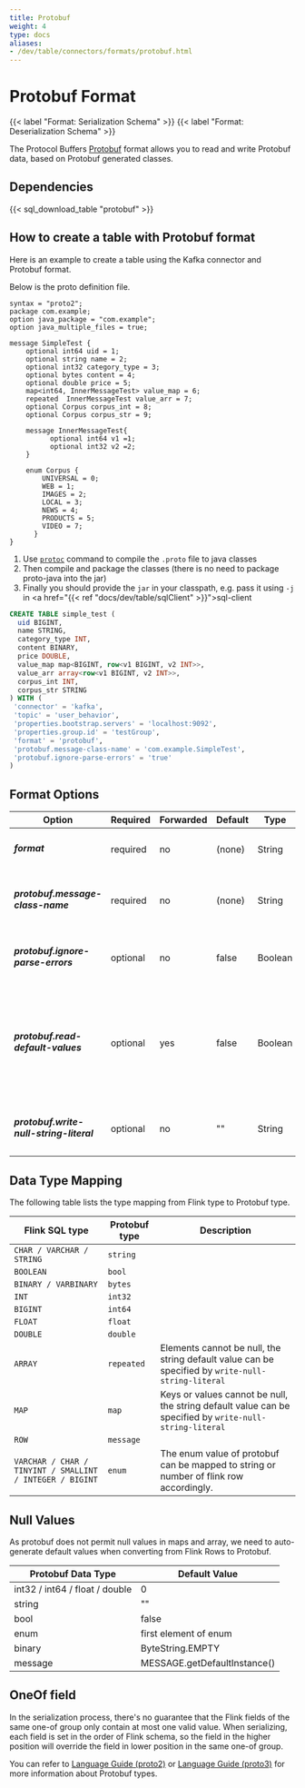 ```yaml
---
title: Protobuf
weight: 4
type: docs
aliases:
- /dev/table/connectors/formats/protobuf.html
---
```

<!--
Licensed to the Apache Software Foundation (ASF) under one
or more contributor license agreements.  See the NOTICE file
distributed with this work for additional information
regarding copyright ownership.  The ASF licenses this file
to you under the Apache License, Version 2.0 (the
"License"); you may not use this file except in compliance
with the License.  You may obtain a copy of the License at

  http://www.apache.org/licenses/LICENSE-2.0

Unless required by applicable law or agreed to in writing,
software distributed under the License is distributed on an
"AS IS" BASIS, WITHOUT WARRANTIES OR CONDITIONS OF ANY
KIND, either express or implied.  See the License for the
specific language governing permissions and limitations
under the License.
-->

# Protobuf Format

{{< label "Format: Serialization Schema" >}}
{{< label "Format: Deserialization Schema" >}}

The Protocol Buffers [Protobuf](https://developers.google.com/protocol-buffers) format allows you to read and write Protobuf data, based on Protobuf generated classes.

Dependencies
------------

{{< sql_download_table "protobuf" >}}

How to create a table with Protobuf format
----------------

Here is an example to create a table using the Kafka connector and Protobuf format.

Below is the proto definition file.

```
syntax = "proto2";
package com.example;
option java_package = "com.example";
option java_multiple_files = true;

message SimpleTest {
    optional int64 uid = 1;
    optional string name = 2;
    optional int32 category_type = 3;
    optional bytes content = 4;
    optional double price = 5;
    map<int64, InnerMessageTest> value_map = 6;
    repeated  InnerMessageTest value_arr = 7;
    optional Corpus corpus_int = 8; 
    optional Corpus corpus_str = 9; 
    
    message InnerMessageTest{
          optional int64 v1 =1;
          optional int32 v2 =2;
    }
    
    enum Corpus {
        UNIVERSAL = 0;
        WEB = 1;
        IMAGES = 2;
        LOCAL = 3;
        NEWS = 4;
        PRODUCTS = 5;
        VIDEO = 7;
      }
}
```

1. Use [`protoc`](https://developers.google.com/protocol-buffers/docs/javatutorial#compiling-your-protocol-buffers) command to compile the `.proto` file to java classes
2. Then compile and package the classes (there is no need to package proto-java into the jar)
3. Finally you should provide the `jar` in your classpath, e.g. pass it using `-j` in <a href="{{< ref "docs/dev/table/sqlClient" >}}">sql-client</a>

```sql
CREATE TABLE simple_test (
  uid BIGINT,
  name STRING,
  category_type INT,
  content BINARY,
  price DOUBLE,
  value_map map<BIGINT, row<v1 BIGINT, v2 INT>>,
  value_arr array<row<v1 BIGINT, v2 INT>>,
  corpus_int INT,
  corpus_str STRING
) WITH (
 'connector' = 'kafka',
 'topic' = 'user_behavior',
 'properties.bootstrap.servers' = 'localhost:9092',
 'properties.group.id' = 'testGroup',
 'format' = 'protobuf',
 'protobuf.message-class-name' = 'com.example.SimpleTest',
 'protobuf.ignore-parse-errors' = 'true'
)
```

Format Options
----------------

<table class="table table-bordered">
    <thead>
      <tr>
        <th class="text-left" style="width: 25%">Option</th>
        <th class="text-center" style="width: 8%">Required</th>
        <th class="text-center" style="width: 8%">Forwarded</th>
        <th class="text-center" style="width: 7%">Default</th>
        <th class="text-center" style="width: 10%">Type</th>
        <th class="text-center" style="width: 42%">Description</th>
      </tr>
    </thead>
    <tbody>
    <tr>
      <td><h5>format</h5></td>
      <td>required</td>
      <td>no</td>
      <td style="word-wrap: break-word;">(none)</td>
      <td>String</td>
      <td>Specify what format to use, here should be <code>'protobuf'</code>.</td>
    </tr>
    <tr>
      <td><h5>protobuf.message-class-name</h5></td>
      <td>required</td>
      <td>no</td>
      <td style="word-wrap: break-word;">(none)</td>
      <td>String</td>
      <td>The full name of a Protobuf generated class. The name must match the message name in the proto definition file. <code>$</code> is supported for inner class names, like 'com.exmample.OuterClass$MessageClass'</td>
    </tr>
    <tr>
      <td><h5>protobuf.ignore-parse-errors</h5></td>
      <td>optional</td>
      <td>no</td>
      <td style="word-wrap: break-word;">false</td>
      <td>Boolean</td>
      <td>Optional flag to skip rows with parse errors instead of failing.</td>
    </tr>
    <tr>
      <td><h5>protobuf.read-default-values</h5></td>
      <td>optional</td>
      <td>yes</td>
      <td style="word-wrap: break-word;">false</td>
      <td>Boolean</td>
      <td>
          This option only works if the generated class's version is proto2. If this value is set to true, the format will read empty values as the default values defined in the proto file.
          If the value is set to false, the format will generate null values if the data element does not exist in the binary protobuf message.
          If the proto syntax is proto3, this value will forcibly be set to true, because proto3's standard is to use default values.
      </td>
    </tr>
    <tr>
      <td><h5>protobuf.write-null-string-literal</h5></td>
      <td>optional</td>
      <td>no</td>
      <td style="word-wrap: break-word;">""</td>
      <td>String</td>
      <td>
          When serializing to protobuf data, this is the optional config to specify the string literal in Protobuf's array/map in case of null values.
      </td>
    </tr>
    </tbody>
</table>

Data Type Mapping
----------------

The following table lists the type mapping from Flink type to Protobuf type.

<table class="table table-bordered">
    <thead>
      <tr>
        <th class="text-left">Flink SQL type</th>
        <th class="text-left">Protobuf type</th>
        <th class="text-left">Description</th>
      </tr>
    </thead>
    <tbody>
    <tr>
      <td><code>CHAR / VARCHAR / STRING</code></td>
      <td><code>string</code></td>
      <td></td>
    </tr>
    <tr>
      <td><code>BOOLEAN</code></td>
      <td><code>bool</code></td>
      <td></td>
    </tr>
    <tr>
      <td><code>BINARY / VARBINARY</code></td>
      <td><code>bytes</code></td>
      <td></td>
    </tr>
    <tr>
      <td><code>INT</code></td>
      <td><code>int32</code></td>
      <td></td>
    </tr>
    <tr>
      <td><code>BIGINT</code></td>
      <td><code>int64</code></td>
      <td></td>
    </tr>
    <tr>
      <td><code>FLOAT</code></td>
      <td><code>float</code></td>
      <td></td>
    </tr>
    <tr>
      <td><code>DOUBLE</code></td>
      <td><code>double</code></td>
      <td></td>
    </tr>
    <tr>
      <td><code>ARRAY</code></td>
      <td><code>repeated</code></td>
      <td>Elements cannot be null, the string default value can be specified by <code>write-null-string-literal</code></td>
    </tr>
    <tr>
      <td><code>MAP</code></td>
      <td><code>map</code></td>
      <td>Keys or values cannot be null, the string default value can be specified by <code>write-null-string-literal</code></td>
    </tr>
    <tr>
      <td><code>ROW</code></td>
      <td><code>message</code></td>
      <td></td>
    </tr>
    <tr>
      <td><code>VARCHAR / CHAR / TINYINT / SMALLINT / INTEGER / BIGINT</code></td>
      <td><code>enum</code></td>
      <td>The enum value of protobuf can be mapped to string or number of flink row accordingly.</td>
    </tr>
    </tbody>
</table>

Null Values
----------------
As protobuf does not permit null values in maps and array, we need to auto-generate default values when converting from Flink Rows to Protobuf.

<table class="table table-bordered">
    <thead>
      <tr>
        <th class="text-left">Protobuf Data Type</th>
        <th class="text-left">Default Value</th>
      </tr>
    </thead>
    <tbody>
    <tr>
      <td>int32 / int64 / float / double</td>
      <td>0</td>
    </tr>
    <tr>
      <td>string</td>
      <td>""</td>
    </tr>
    <tr>
      <td>bool</td>
      <td>false</td>
    </tr>
    <tr>
      <td>enum</td>
      <td>first element of enum</td>
    </tr>
    <tr>
      <td>binary</td>
      <td>ByteString.EMPTY</td>
    </tr>
    <tr>
      <td>message</td>
      <td>MESSAGE.getDefaultInstance()</td>
    </tr>
    </tbody>
</table>

OneOf field
----------------
In the serialization process, there's no guarantee that the Flink fields of the same one-of group only contain at most one valid value.
When serializing, each field is set in the order of Flink schema, so the field in the higher position will override the field in lower position in the same one-of group.

You can refer to [Language Guide (proto2)](https://developers.google.com/protocol-buffers/docs/proto) or [Language Guide (proto3)](https://developers.google.com/protocol-buffers/docs/proto3) for more information about Protobuf types.
